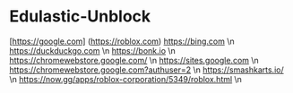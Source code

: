 # Edulastic-Unblock
[https://google.com]
(https://roblox.com)
https://bing.com \n
https://duckduckgo.com \n
https://bonk.io \n
https://chromewebstore.google.com/ \n
https://sites.google.com \n
https://chromewebstore.google.com?authuser=2 \n
https://smashkarts.io/ \n
https://now.gg/apps/roblox-corporation/5349/roblox.html \n


